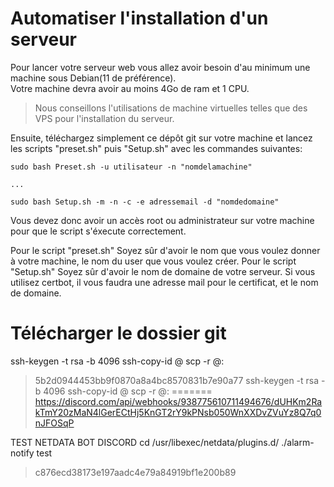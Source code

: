Automatiser l'installation d'un serveur
=======

Pour lancer votre serveur web vous allez avoir besoin d'au minimum une machine sous Debian(11 de préférence).  
Votre machine devra avoir au moins 4Go de ram et 1 CPU.

> Nous conseillons l'utilisations de machine virtuelles telles que des VPS pour l'installation du serveur.

Ensuite, téléchargez simplement ce dépôt git sur votre machine et lancez les scripts "preset.sh" puis "Setup.sh" avec les commandes suivantes:

```
sudo bash Preset.sh -u utilisateur -n "nomdelamachine"

...

sudo bash Setup.sh -m -n -c -e adressemail -d "nomdedomaine"
```

Vous devez donc avoir un accès root ou administrateur sur votre machine pour que le script s'éxecute correctement.

Pour le script "preset.sh" Soyez sûr d'avoir le nom que vous voulez donner à votre machine, le nom du user que vous voulez créer.
Pour le script "Setup.sh" Soyez sûr d'avoir le nom de domaine de votre serveur. Si vous utilisez certbot, il vous faudra une adresse mail pour le certificat, et le nom de domaine.

Télécharger le dossier git
=======

ssh-keygen -t rsa -b 4096
ssh-copy-id <user>@<ip>
scp -r <file> <user>@<ip>:<path>
> 5b2d0944453bb9f0870a8a4bc8570831b7e90a77
ssh-keygen -t rsa -b 4096
ssh-copy-id <user>@<ip>
scp -r <file> <user>@<ip>:<path>
=======
https://discord.com/api/webhooks/938775610711494676/dUHKm2RakTmY20zMaN4lGerECtHj5KnGT2rY9kPNsb050WnXXDvZVuYz8Q7q0nJFOSqP

TEST NETDATA BOT DISCORD
cd /usr/libexec/netdata/plugins.d/
./alarm-notify test
> c876ecd38173e197aadc4e79a84919bf1e200b89
